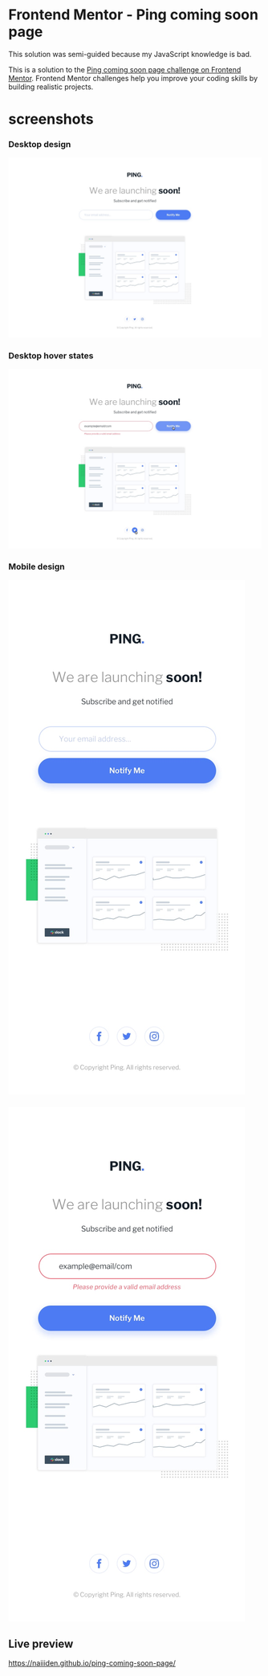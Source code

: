 # Frontend Mentor - Ping coming soon page

This solution was semi-guided because my JavaScript knowledge is 
bad.

This is a solution to the [Ping coming soon page challenge on Frontend Mentor](https://www.frontendmentor.io/challenges/ping-single-column-coming-soon-page-5cadd051fec04111f7b848da). Frontend Mentor challenges help you improve your coding skills by building realistic projects. 

# screenshots
### Desktop design
![desktop](/design/desktop-design.jpg)

### Desktop hover states
![desktop hover](/design/desktop-hover-error-states.jpg)

### Mobile design
![mobile](/design/mobile-design.jpg)

###
![mobile hover](/design/mobile-error-state.jpg)

## Live preview
https://naiiiden.github.io/ping-coming-soon-page/